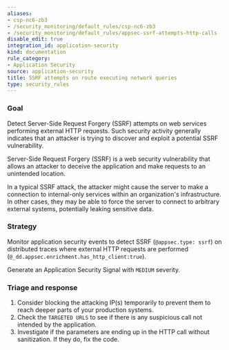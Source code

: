 ```yaml
---
aliases:
- csp-nc6-zb3
- /security_monitoring/default_rules/csp-nc6-zb3
- /security_monitoring/default_rules/appsec-ssrf-attempts-http-calls
disable_edit: true
integration_id: application-security
kind: documentation
rule_category:
- Application Security
source: application-security
title: SSRF attempts on route executing network queries
type: security_rules
---
```


### Goal
Detect Server-Side Request Forgery (SSRF) attempts on web services performing external HTTP requests. Such security activity generally indicates that an attacker is trying to discover and exploit a potential SSRF vulnerability.

Server-Side Request Forgery (SSRF) is a web security vulnerability that allows an attacker to deceive the application and make requests to an unintended location.

In a typical SSRF attack, the attacker might cause the server to make a connection to internal-only services within an organization's infrastructure. In other cases, they may be able to force the server to connect to arbitrary external systems, potentially leaking sensitive data.

### Strategy
Monitor application security events to detect SSRF (`@appsec.type: ssrf`) on distributed traces where external HTTP requests are performed (`@_dd.appsec.enrichment.has_http_client:true`).

Generate an Application Security Signal with `MEDIUM` severity.

### Triage and response
1. Consider blocking the attacking IP(s) temporarily to prevent them to reach deeper parts of your production systems.
2. Check the `TARGETED URLS` to see if there is any suspicious call not intended by the application.
3. Investigate if the parameters are ending up in the HTTP call without sanitization. If they do, fix the code.
